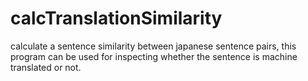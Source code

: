 <img src="https://d-paopao.com/wp-content/uploads/2021/08/overview.webp" alt="" />

# calcTranslationSimilarity
calculate a sentence similarity between japanese sentence pairs, this program can be used for inspecting whether the sentence is machine translated or not.
